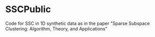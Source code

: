 # SSCPublic
Code for SSC in 1D synthetic data as in the paper  "Sparse Subspace Clustering: Algorithm, Theory, and Applications"
